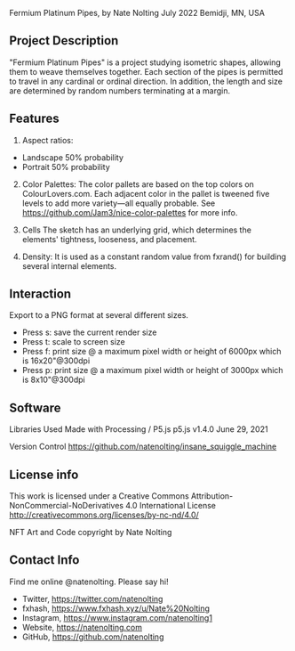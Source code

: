 Fermium Platinum Pipes, by Nate Nolting
July 2022
Bemidji, MN, USA

Project Description
---
"Fermium Platinum Pipes" is a project studying isometric shapes, allowing them to weave themselves together. Each section of the pipes is permitted to travel in any cardinal or ordinal direction. In addition, the length and size are determined by random numbers terminating at a margin.

Features
---
1. Aspect ratios:
- Landscape 50% probability
- Portrait 50% probability

2. Color Palettes:
The color pallets are based on the top colors on ColourLovers.com. Each adjacent color in the pallet is tweened five levels to add more variety—all equally probable. See https://github.com/Jam3/nice-color-palettes for more info.

3. Cells
The sketch has an underlying grid, which determines the elements' tightness, looseness, and placement.

4. Density:
It is used as a constant random value from fxrand() for building several internal elements.

Interaction
---
Export to a PNG format at several different sizes.
- Press s: save the current render size
- Press t: scale to screen size
- Press f: print size @ a maximum pixel width or height of 6000px which is 16x20"@300dpi
- Press p: print size @ a maximum pixel width or height of 3000px which is 8x10"@300dpi

Software
---
Libraries Used
Made with Processing / P5.js
p5.js v1.4.0 June 29, 2021

Version Control
https://github.com/natenolting/insane_squiggle_machine

License info
---
This work is licensed under a Creative Commons
Attribution-NonCommercial-NoDerivatives 4.0 International License
http://creativecommons.org/licenses/by-nc-nd/4.0/

NFT Art and Code copyright by Nate Nolting


Contact Info
---
Find me online @natenolting. Please say hi!
- Twitter, https://twitter.com/natenolting
- fxhash, https://www.fxhash.xyz/u/Nate%20Nolting
- Instagram, https://www.instagram.com/natenolting1
- Website, https://natenolting.com
- GitHub, https://github.com/natenolting
